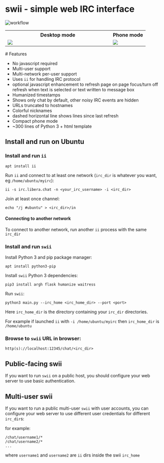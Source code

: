 # swii - simple web IRC interface

![workflow](https://github.com/dvolk/swii/actions/workflows/test_swii.yml/badge.svg)

<table>
    <tr>
        <th>Desktop mode</th>
        <th>Phone mode</th>
    </tr>
    <tr>
        <td width=75%><img src="https://i.imgur.com/uMhkNho.png"></td>
        <td width=25%><img src="https://i.imgur.com/wySOLvt.png"></td>
    </tr>
    </table>
# Features

* No javascript required
* Multi-user support
* Multi-network per-user support
* Uses `ii` for handling IRC protocol
* optional javascript enhancement to refresh page on page focus/turn off refresh when text is selected or text written to message box
* Humanized timestamps
* Shows only chat by default, other noisy IRC events are hidden
* URLs truncated to hostnames
* Colorful nicknames
* dashed horizontal line shows lines since last refresh
* Compact phone mode
* ~300 lines of Python 3 + html template

## Install and run on Ubuntu

### Install and run `ii`

    apt install ii
    
Run `ii` and connect to at least one network (`irc_dir` is whatever you want, eg `/home/ubuntu/myirc`):

    ii -s irc.libera.chat -n <your_irc_username> -i <irc_dir>

Join at least once channel:

    echo "/j #ubuntu" > <irc_dir>/in

#### Connecting to another network

To connect to another network, run another `ii` process with the same `irc_dir`

### Install and run `swii`

Install Python 3 and pip package manager:

    apt install python3-pip

Install `swii` Python 3 dependencies:

    pip3 install argh flask humanize waitress

Run `swii`:

    python3 main.py --irc_home <irc_home_dir> --port <port>

Here `irc_home_dir` is the directory containing your `irc_dir` directories. 

For example if launched `ii` with `-i /home/ubuntu/myirc` then `irc_home_dir` is `/home/ubuntu`

### Browse to `swii` URL in browser:

    http(s)://localhost:12345/chat/<irc_dir>

## Public-facing swii

If you want to run `swii` on a public host, you should configure your web server to use basic authentication.

## Multi-user swii

If you want to run a public multi-user `swii` with user accounts, you can configure your web server to use different user credentials for different `irc_dir`s:

for example:

    /chat/username1/*
    /chat/username2/*
    ...

where `username1` and `username2` are `ii` dirs inside the swii `irc_home`
